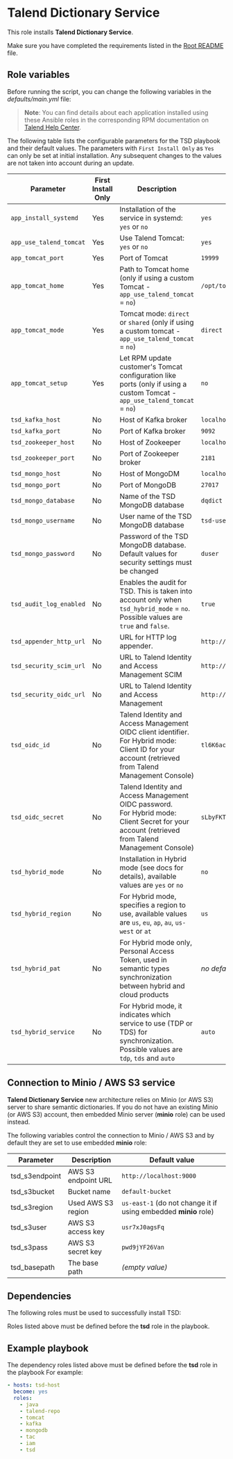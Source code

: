 # Talend Dictionary Service

This role installs **Talend Dictionary Service**.

Make sure you have completed the requirements listed in the [Root README](../../../README.md) file.

## Role variables

Before running the script, you can change the following variables in the *defaults/main.yml* file:

> **Note**: You can find details about each application installed using these Ansible roles in the corresponding RPM documentation on [Talend Help Center](https://help.talend.com/search/all?query=rpm&content-lang=en-US).

The following table lists the configurable parameters for the TSD playbook and their default values.
The parameters with `First Install Only` as `Yes` can only be set at initial installation. Any subsequent changes to the values are not taken into account during an update.

| Parameter               | First Install Only | Description                                                                                                                | Default                      |
| ----------------------- | ------------------ | -------------------------------------------------------------------------------------------------------------------------- | ---------------------------- |
| `app_install_systemd`   | Yes                | Installation of the service in systemd: `yes` or `no`                                                                      | `yes`                        |
| `app_use_talend_tomcat` | Yes                | Use Talend Tomcat: `yes` or `no`                                                                                           | `yes`                        |
| `app_tomcat_port`       | Yes                | Port of Tomcat                                                                                                             | `19999`                      |
| `app_tomcat_home`       | Yes                | Path to Tomcat home (only if using a custom Tomcat - `app_use_talend_tomcat` = `no`)                                       | `/opt/tomcat`                |
| `app_tomcat_mode`       | Yes                | Tomcat mode: `direct` or `shared` (only if using a custom tomcat - `app_use_talend_tomcat` = `no`)                         | `direct`                     |
| `app_tomcat_setup`      | Yes                | Let RPM update customer's Tomcat configuration like ports (only if using a custom Tomcat - `app_use_talend_tomcat` = `no`) | `no`                         |
| `tsd_kafka_host`        | No                 | Host of Kafka broker                                                                                                       | `localhost`                  |
| `tsd_kafka_port`        | No                 | Port of Kafka broker                                                                                                       | `9092`                       |
| `tsd_zookeeper_host`    | No                 | Host of Zookeeper                                                                                                          | `localhost`                  |
| `tsd_zookeeper_port`    | No                 | Port of Zookeeper broker                                                                                                   | `2181`                       |
| `tsd_mongo_host`        | No                 | Host of MongoDM                                                                                                            | `localhost`                  |
| `tsd_mongo_port`        | No                 | Port of MongoDB                                                                                                            | `27017`                      |
| `tsd_mongo_database`    | No                 | Name of the TSD MongoDB database                                                                                           | `dqdict`                     |
| `tsd_mongo_username`    | No                 | User name of the TSD MongoDB database                                                                                      | `tsd-user`                   |
| `tsd_mongo_password`    | No                 | Password of the TSD MongoDB database. Default values for security settings must be changed                                 | `duser`                      |
| `tsd_audit_log_enabled`               | No                 | Enables the audit for TSD. This is taken into account only when `tsd_hybrid_mode` = `no`. Possible values are `true` and `false`.                       | `true`                       |
| `tsd_appender_http_url`           | No                 | URL for HTTP log appender.                                                                                                                              | `http://localhost:8057/`     |
| `tsd_security_scim_url` | No                 | URL to Talend Identity and Access Management SCIM                                                                          | `http://localhost:9080/scim` |
| `tsd_security_oidc_url` | No                 | URL to Talend Identity and Access Management                                                                               | `http://localhost:9080/oidc` |
| `tsd_oidc_id`           | No                 | Talend Identity and Access Management OIDC client identifier.<br>For Hybrid mode: Client ID for your account (retrieved from Talend Management Console) | `tl6K6ac7tSE-LQ`             |
| `tsd_oidc_secret`       | No                 | Talend Identity and Access Management OIDC password.<br>For Hybrid mode: Client Secret for your account (retrieved from Talend Management Console)     | `sLbyFKTzM8F0dTL10mHd3A`     |
| `tsd_hybrid_mode`       | No                 | Installation in Hybrid mode (see docs for details), available values are `yes` or `no`                                     | `no`                         |
| `tsd_hybrid_region`     | No                 | For Hybrid mode, specifies a region to use, available values are `us`, `eu`, `ap`, `au`, `us-west` or `at`            | `us`                         |
| `tsd_hybrid_pat`        | No                 | For Hybrid mode only, Personal Access Token, used in semantic types synchronization between hybrid and cloud products        | *no default* |
| `tsd_hybrid_service`   | No                 | For Hybrid mode, it indicates which service to use (TDP or TDS) for synchronization. Possible values are `tdp`, `tds` and `auto` | `auto` |

## Connection to Minio / AWS S3 service

**Talend Dictionary Service** new architecture relies on Minio (or AWS S3) server to share semantic dictionaries.
If you do not have an existing Minio (or AWS S3) account, then embedded Minio server (**minio** role) can be used instead.

The following variables control the connection to Minio / AWS S3 and by default they are set to use embedded **minio** role:

| Parameter      | Description         | Default value                                                    |
|----------------|---------------------|------------------------------------------------------------------|
| tsd_s3endpoint | AWS S3 endpoint URL | `http://localhost:9000`                                          |
| tsd_s3bucket   | Bucket name         | `default-bucket`                                                 |
| tsd_s3region   | Used AWS S3 region  | `us-east-1` (do not change it if using embedded **minio** role)  |
| tsd_s3user     | AWS S3 access key   | `usr7xJ0agsFq`                                                   |
| tsd_s3pass     | AWS S3 secret key   | `pwd9jYF26Van`                                                   |
| tsd_basepath   | The base path       | *(empty value)*                                                  |

## Dependencies

The following roles must be used to successfully install TSD:

Roles listed above must be defined before the **tsd** role in the playbook.

## Example playbook

The dependency roles listed above must be defined before the **tsd** role in the playbook For example:

```yaml
- hosts: tsd-host
  become: yes
  roles:
    - java
    - talend-repo
    - tomcat
    - kafka
    - mongodb
    - tac
    - iam
    - tsd
```
